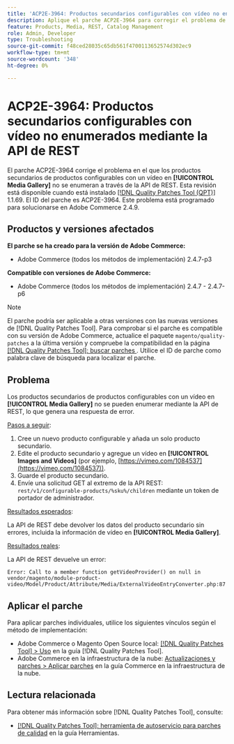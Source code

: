 ```yaml
---
title: 'ACP2E-3964: Productos secundarios configurables con vídeo no enumerados mediante la API de REST'
description: Aplique el parche ACP2E-3964 para corregir el problema de Adobe Commerce en el que los productos secundarios de productos configurables con un vídeo en [!UICONTROL Media Gallery] no aparecen en la lista mediante la API de REST.
feature: Products, Media, REST, Catalog Management
role: Admin, Developer
type: Troubleshooting
source-git-commit: f48ced28035c65db561f4700113652574d302ec9
workflow-type: tm+mt
source-wordcount: '348'
ht-degree: 0%

---
```



# ACP2E-3964: Productos secundarios configurables con vídeo no enumerados mediante la API de REST

El parche ACP2E-3964 corrige el problema en el que los productos secundarios de productos configurables con un vídeo en **[!UICONTROL Media Gallery]** no se enumeran a través de la API de REST. Esta revisión está disponible cuando está instalado [[!DNL Quality Patches Tool (QPT)]](/help/tools/quality-patches-tool/quality-patches-tool-to-self-serve-quality-patches.md) 1.1.69. El ID del parche es ACP2E-3964. Este problema está programado para solucionarse en Adobe Commerce 2.4.9.

## Productos y versiones afectados

**El parche se ha creado para la versión de Adobe Commerce:**

* Adobe Commerce (todos los métodos de implementación) 2.4.7-p3

**Compatible con versiones de Adobe Commerce:**

* Adobe Commerce (todos los métodos de implementación) 2.4.7 - 2.4.7-p6

>[!NOTE]
>
>El parche podría ser aplicable a otras versiones con las nuevas versiones de [!DNL Quality Patches Tool]. Para comprobar si el parche es compatible con su versión de Adobe Commerce, actualice el paquete `magento/quality-patches` a la última versión y compruebe la compatibilidad en la página [[!DNL Quality Patches Tool]: buscar parches ](https://experienceleague.adobe.com/tools/commerce-quality-patches/index.html?lang=es). Utilice el ID de parche como palabra clave de búsqueda para localizar el parche.

## Problema

Los productos secundarios de productos configurables con un vídeo en **[!UICONTROL Media Gallery]** no se pueden enumerar mediante la API de REST, lo que genera una respuesta de error.

<u>Pasos a seguir</u>:

1. Cree un nuevo producto configurable y añada un solo producto secundario.
1. Edite el producto secundario y agregue un vídeo en **[!UICONTROL Images and Videos]** (por ejemplo, [https://vimeo.com/1084537](https://vimeo.com/1084537)).
1. Guarde el producto secundario.
1. Envíe una solicitud GET al extremo de la API REST: `rest/v1/configurable-products/%sku%/children` mediante un token de portador de administrador.

<u>Resultados esperados</u>:

La API de REST debe devolver los datos del producto secundario sin errores, incluida la información de vídeo en **[!UICONTROL Media Gallery]**.

<u>Resultados reales</u>:

La API de REST devuelve un error:

```
Error: Call to a member function getVideoProvider() on null in vendor/magento/module-product-video/Model/Product/Attribute/Media/ExternalVideoEntryConverter.php:87
```

## Aplicar el parche

Para aplicar parches individuales, utilice los siguientes vínculos según el método de implementación:

* Adobe Commerce o Magento Open Source local: [[!DNL Quality Patches Tool] > Uso](/help/tools/quality-patches-tool/usage.md) en la guía [!DNL Quality Patches Tool].
* Adobe Commerce en la infraestructura de la nube: [Actualizaciones y parches > Aplicar parches](https://experienceleague.adobe.com/docs/commerce-cloud-service/user-guide/develop/upgrade/apply-patches.html?lang=es) en la guía Commerce en la infraestructura de la nube.

## Lectura relacionada

Para obtener más información sobre [!DNL Quality Patches Tool], consulte:

* [[!DNL Quality Patches Tool]: herramienta de autoservicio para parches de calidad](/help/tools/quality-patches-tool/quality-patches-tool-to-self-serve-quality-patches.md) en la guía Herramientas.
